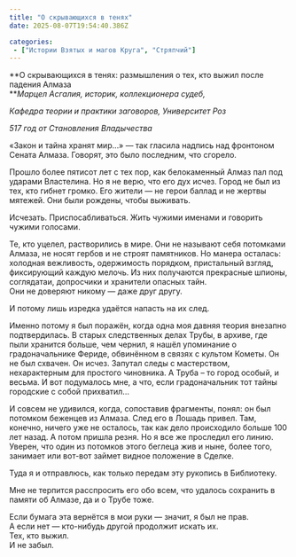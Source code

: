 ```yaml
---
title: "О скрывающихся в тенях"
date: 2025-08-07T19:54:40.386Z

categories:
 - ["Истории Взятых и магов Круга", "Стряпчий"]
---
```


**О скрывающихся в тенях: размышления о тех, кто выжил после падения
Алмаза  
***Марцел Асгалия, историк, коллекционера судеб,*

*Кафедра теории и практики заговоров, Университет Роз*

*517 год от Становления Владычества*

«Закон и тайна хранят мир…» — так гласила надпись над фронтоном Сената
Алмаза. Говорят, это было последним, что сгорело.

Прошло более пятисот лет с тех пор, как белокаменный Алмаз пал под
ударами Властелина. Но я не верю, что его дух исчез. Город не был из
тех, кто гибнет громко. Его жители — не герои баллад и не жертвы
мятежей. Они были рождены, чтобы выживать.

Исчезать. Приспосабливаться. Жить чужими именами и говорить чужими
голосами.

Те, кто уцелел, растворились в мире. Они не называют себя потомками
Алмаза, не носят гербов и не строят памятников. Но манера осталась:
холодная вежливость, одержимость порядком, пристальный взгляд,
фиксирующий каждую мелочь. Из них получаются прекрасные шпионы,
соглядатаи, допросчики и хранители опасных тайн.  
Они не доверяют никому — даже друг другу.

И потому лишь изредка удаётся напасть на их след.

Именно потому я был поражён, когда одна моя давняя теория внезапно
подтвердилась. В старых следственных делах Трубы, в архиве, где пыли
хранится больше, чем чернил, я нашёл упоминание о градоначальнике
Фериде, обвинённом в связях с культом Кометы. Он не был схвачен. Он
исчез. Запутал следы с мастерством, нехарактерным для простого
чиновника. А Труба – то город особый, и весьма. И вот подумалось мне, а
что, если градоначальник тот тайны городские с собой прихватил…

И совсем не удивился, когда, сопоставив фрагменты, понял: он был
потомком беженцев из Алмаза. След его в Лошадь привел. Там, конечно,
ничего уже не осталось, так как дело происходило больше 100 лет назад. А
потом пришла резня. Но я все же проследил его линию. Уверен, что один из
потомков этого беглеца жив и ныне, более того, занимает или вот-вот
займет видное положение в Сделке.

Туда я и отправлюсь, как только передам эту рукопись в Библиотеку.

Мне не терпится расспросить его обо всем, что удалось сохранить в памяти
об Алмазе, да и о Трубе тоже.

Если бумага эта вернётся в мои руки — значит, я был не прав.  
А если нет — кто-нибудь другой продолжит искать их.  
Тех, кто выжил.  
И не забыл.
